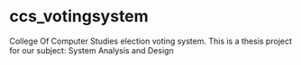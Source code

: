 # ccs_votingsystem
College Of Computer Studies election voting system. This is a thesis project for our subject: System Analysis and Design
